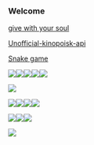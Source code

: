 ### Welcome
[give with your soul ](https://gamaunov.github.io/give-with-your-soul-/)

[Unofficial-kinopoisk-api](https://gamaunov.github.io/Unofficial-kinopoisk-api/)

[Snake game](https://gamaunov.github.io/Snake/)

<img src="https://img.shields.io/badge/HTML5-024008?style=for-the-badge&logo=HTML5&logoColor=E34F26"/><img src="https://img.shields.io/badge/CSS3-024008?style=for-the-badge&logo=CSS3&logoColor=1572B6"/><img src="https://img.shields.io/badge/Sass-024008?style=for-the-badge&logo=Sass&logoColor=#CC6699"/><img src="https://img.shields.io/badge/Autoprefixer-024008?style=for-the-badge&logo=Autoprefixer&logoColor=DD3735"/><img src="https://img.shields.io/badge/BEM-024008?style=for-the-badge&logo=BEM&logoColor=000000"/>

<img src="https://img.shields.io/badge/JavaScript-024008?style=for-the-badge&logo=JavaScript&logoColor=F7DF1E"/>



<img src="https://img.shields.io/badge/npm-024008?style=for-the-badge&logo=npm&logoColor=CB3837"/><img src="https://img.shields.io/badge/Webpack-024008?style=for-the-badge&logo=Webpack&logoColor=8DD6F9"/><img src="https://img.shields.io/badge/Git-024008?style=for-the-badge&logo=Git&logoColor=F05032"/><img src="https://img.shields.io/badge/GitHub-024008?style=for-the-badge&logo=GitHub&logoColor=181717"/>

<img src="https://img.shields.io/badge/WebStorm-024008?style=for-the-badge&logo=WebStorm&logoColor=000000"/><img src="https://img.shields.io/badge/Visual Studio Code-024008?style=for-the-badge&logo=Visual Studio Code&logoColor=007ACC"/><img src="https://img.shields.io/badge/Figma-024008?style=for-the-badge&logo=Figma&logoColor=F24E1E"/>

<img src="https://img.shields.io/badge/MDN Web Docs-024008?style=for-the-badge&logo=MDN Web Docs&logoColor=000000"/>




